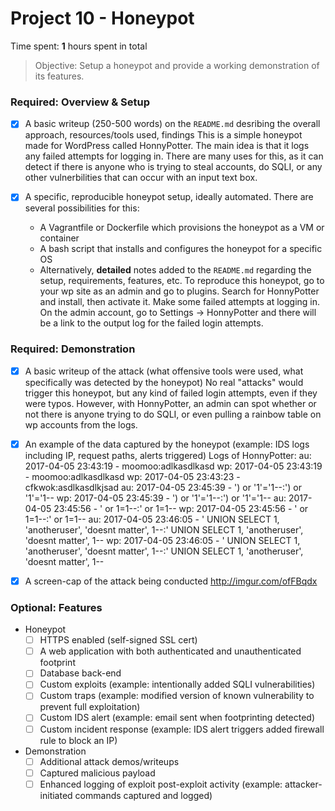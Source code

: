 # Project 10 - Honeypot

Time spent: **1** hours spent in total

> Objective: Setup a honeypot and provide a working demonstration of its features.

### Required: Overview & Setup

- [x] A basic writeup (250-500 words) on the `README.md` desribing the overall approach, resources/tools used, findings
This is a simple honeypot made for WordPress called HonnyPotter. The main idea is that it logs any failed attempts for logging in. There are many uses for this, as it can detect if there is anyone who is trying to steal accounts, do SQLI, or any other vulnerbilities that can occur with an input text box. 

- [x] A specific, reproducible honeypot setup, ideally automated. There are several possibilities for this:
	- A Vagrantfile or Dockerfile which provisions the honeypot as a VM or container
	- A bash script that installs and configures the honeypot for a specific OS
	- Alternatively, **detailed** notes added to the `README.md` regarding the setup, requirements, features, etc.
To reproduce this honeypot, go to your wp site as an admin and go to plugins. Search for HonnyPotter and install, then activate it. Make some failed attempts at logging in. On the admin account, go to Settings -> HonnyPotter and there will be a link to the output log for the failed login attempts. 

### Required: Demonstration

- [x] A basic writeup of the attack (what offensive tools were used, what specifically was detected by the honeypot)
No real "attacks" would trigger this honeypot, but any kind of failed login attempts, even if they were typos. However, with HonnyPotter, an admin can spot whether or not there is anyone trying to do SQLI, or even pulling a rainbow table on wp accounts from the logs. 
- [x] An example of the data captured by the honeypot (example: IDS logs including IP, request paths, alerts triggered)
Logs of HonnyPotter:
au: 2017-04-05 23:43:19 - moomoo:adlkasdlkasd
wp: 2017-04-05 23:43:19 - moomoo:adlkasdlkasd
wp: 2017-04-05 23:43:23 - cfkwok:asdlkasdlkjsad
au: 2017-04-05 23:45:39 - \') or \'1\'=\'1--:\') or \'1\'=\'1--
wp: 2017-04-05 23:45:39 - \') or \'1\'=\'1--:\') or \'1\'=\'1--
au: 2017-04-05 23:45:56 - \' or 1=1--:\' or 1=1--
wp: 2017-04-05 23:45:56 - \' or 1=1--:\' or 1=1--
au: 2017-04-05 23:46:05 - \' UNION SELECT 1, \'anotheruser\', \'doesnt matter\', 1--:\' UNION SELECT 1, \'anotheruser\', \'doesnt matter\', 1--
wp: 2017-04-05 23:46:05 - \' UNION SELECT 1, \'anotheruser\', \'doesnt matter\', 1--:\' UNION SELECT 1, \'anotheruser\', \'doesnt matter\', 1--
- [x] A screen-cap of the attack being conducted
http://imgur.com/ofFBqdx

    
### Optional: Features
- Honeypot
	- [ ] HTTPS enabled (self-signed SSL cert)
	- [ ] A web application with both authenticated and unauthenticated footprint
	- [ ] Database back-end
	- [ ] Custom exploits (example: intentionally added SQLI vulnerabilities)
	- [ ] Custom traps (example: modified version of known vulnerability to prevent full exploitation)
	- [ ] Custom IDS alert (example: email sent when footprinting detected)
	- [ ] Custom incident response (example: IDS alert triggers added firewall rule to block an IP)
- Demonstration
	- [ ] Additional attack demos/writeups
	- [ ] Captured malicious payload
	- [ ] Enhanced logging of exploit post-exploit activity (example: attacker-initiated commands captured and logged)